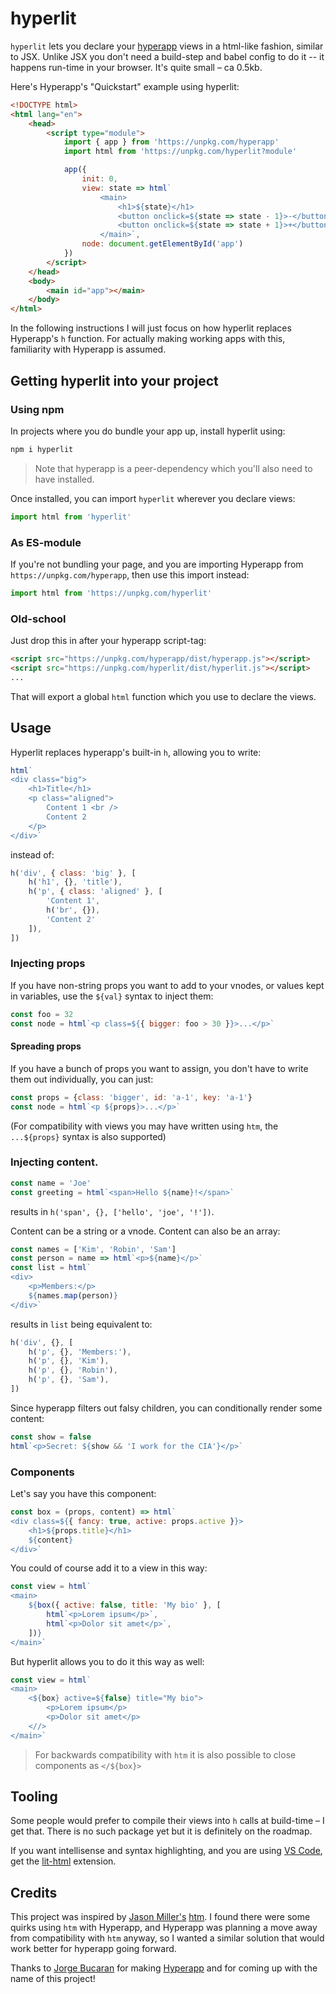 # hyperlit

`hyperlit` lets you declare your [hyperapp](https://hyperapp.dev) views in a html-like fashion, similar to JSX. Unlike JSX you don't need a build-step and babel config to do it -- it happens run-time in your browser. It's quite small – ca 0.5kb.

Here's Hyperapp's "Quickstart" example using hyperlit:

```html
<!DOCTYPE html>
<html lang="en">
    <head>
        <script type="module">
            import { app } from 'https://unpkg.com/hyperapp'
            import html from 'https://unpkg.com/hyperlit?module'

            app({
                init: 0,
                view: state => html`
                    <main>
                        <h1>${state}</h1>
                        <button onclick=${state => state - 1}>-</button>
                        <button onclick=${state => state + 1}>+</button>
                    </main>`,
                node: document.getElementById('app')
            })
        </script>
    </head>
    <body>
        <main id="app"></main>
    </body>
</html>
```

In the following instructions I will just focus on how hyperlit replaces Hyperapp's `h` function. For actually making working apps with this, familiarity with Hyperapp is assumed.

## Getting hyperlit into your project

### Using npm

In projects where you do bundle your app up, install hyperlit using:

```sh
npm i hyperlit
```

> Note that hyperapp is a peer-dependency which you'll also need to have installed.

Once installed, you can import `hyperlit` wherever you declare views:

```js
import html from 'hyperlit'
```

### As ES-module

If you're not bundling your page, and you are importing Hyperapp from `https://unpkg.com/hyperapp`, then use this import instead:

```js
import html from 'https://unpkg.com/hyperlit'
```

### Old-school

Just drop this in after your hyperapp script-tag:

```html
<script src="https://unpkg.com/hyperapp/dist/hyperapp.js"></script>
<script src="https://unpkg.com/hyperlit/dist/hyperlit.js"></script>
...
```

That will export a global `html` function which you use to declare the views.

## Usage

Hyperlit replaces hyperapp's built-in `h`, allowing you to write:

```js
html`
<div class="big">
    <h1>Title</h1>
    <p class="aligned">
        Content 1 <br />
        Content 2
    </p>
</div>`
```

instead of:

```js
h('div', { class: 'big' }, [
    h('h1', {}, 'title'),
    h('p', { class: 'aligned' }, [
        'Content 1',
        h('br', {}),
        'Content 2'
    ]),
])
```

### Injecting props

If you have non-string props you want to add to your vnodes, or values kept in variables, use the `${val}` syntax to
inject them:

```js
const foo = 32
const node = html`<p class=${{ bigger: foo > 30 }}>...</p>`
```

#### Spreading props

If you have a bunch of props you want to assign, you don't have to write them out individually, you can just:

```js
const props = {class: 'bigger', id: 'a-1', key: 'a-1'}
const node = html`<p ${props}>...</p>`
```

(For compatibility with views you may have written using `htm`, the `...${props}` syntax is also supported)

### Injecting content.

```js
const name = 'Joe'
const greeting = html`<span>Hello ${name}!</span>`
```

results in `h('span', {}, ['hello', 'joe', '!'])`.

Content can be a string or a vnode. Content can also be an array:

```js
const names = ['Kim', 'Robin', 'Sam']
const person = name => html`<p>${name}</p>`
const list = html`
<div>
    <p>Members:</p>
    ${names.map(person)}
</div>`
```

results in `list` being equivalent to:

```js
h('div', {}, [
    h('p', {}, 'Members:'),
    h('p', {}, 'Kim'),
    h('p', {}, 'Robin'),
    h('p', {}, 'Sam'),
])
```

Since hyperapp filters out falsy children, you can conditionally render some content:

```js
const show = false
html`<p>Secret: ${show && 'I work for the CIA'}</p>`
```

### Components

Let's say you have this component:

```js
const box = (props, content) => html`
<div class=${{ fancy: true, active: props.active }}>
    <h1>${props.title}</h1>
    ${content}
</div>`
```

You could of course add it to a view in this way:

```js
const view = html`
<main>
    ${box({ active: false, title: 'My bio' }, [
        html`<p>Lorem ipsum</p>`,
        html`<p>Dolor sit amet</p>`,
    ])}
</main>`
```

But hyperlit allows you to do it this way as well:

```js
const view = html`
<main>
    <${box} active=${false} title="My bio">
        <p>Lorem ipsum</p>
        <p>Dolor sit amet</p>
    <//>
</main>`
```

> For backwards compatibility with `htm` it is also possible to close components as `</${box}>`


## Tooling

Some people would prefer to compile their views into `h` calls at build-time – I get that. There is no such package yet but it is definitely on the roadmap.

If you want intellisense and syntax highlighting, and you are using [VS Code](https://code.visualstudio.com), get the [lit-html](https://marketplace.visualstudio.com/items?itemName=bierner.lit-html) extension.

## Credits

This project was inspired by [Jason Miller's](https://github.com/developit) [htm](https://github.com/developit/htm). I found there were some quirks using `htm` with Hyperapp, and Hyperapp was planning a move away from compatibility with `htm` anyway, so I wanted a similar solution that would work better for hyperapp going forward. 

Thanks to [Jorge Bucaran](https://github.com/jorgebucaran) for making [Hyperapp](https://github.com/jorgebucaran/hyperapp) and for coming up with the name of this project!
